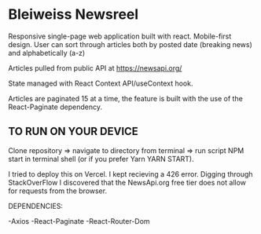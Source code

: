 # Bleiweiss Newsreel #
Responsive single-page web application built with react. Mobile-first design. User can sort through articles both by posted date (breaking news) and alphabetically (a-z) 

Articles pulled from public API at https://newsapi.org/

State managed with React Context API/useContext hook.

Articles are paginated 15 at a time, the feature is built with the use of the React-Paginate dependency.

## TO RUN ON YOUR DEVICE ## 

Clone repository => navigate to directory from terminal => run script NPM start in terminal shell (or if you prefer Yarn YARN START).

I tried to deploy this on Vercel. I kept recieving a 426 error. Digging through StackOverFlow I discovered that the NewsApi.org free tier does not allow for requests from the browser.

DEPENDENCIES:

-Axios
-React-Paginate
-React-Router-Dom

